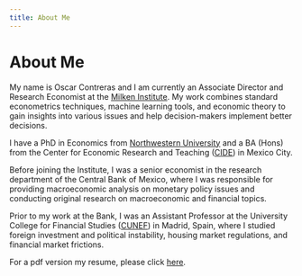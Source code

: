 ```yaml
---
title: About Me
---
```

# About Me

My name is Oscar Contreras and I am currently an Associate Director and Research Economist at the [Milken Institute](http://milkeninstitute.org/). My work combines standard econometrics techniques, machine learning tools, and economic theory to gain insights into various issues and help decision-makers implement better decisions.

I have a PhD in Economics from [Northwestern University](https://www.northwestern.edu/) and a BA (Hons) from the Center for Economic Research and Teaching ([CIDE](https://www.cide.edu/)) in Mexico City.

Before joining the Institute, I was a senior economist in the research department of the Central Bank of Mexico, where I was responsible for providing macroeconomic analysis on monetary policy issues and conducting original research on macroeconomic and financial topics.

Prior to my work at the Bank, I was an Assistant Professor at the University College for Financial Studies ([CUNEF](https://www.cunef.edu/)) in Madrid, Spain, where I studied foreign investment and political instability, housing market regulations, and financial market frictions.

For a pdf version my resume, please click [here](./resume_contreras.pdf).

